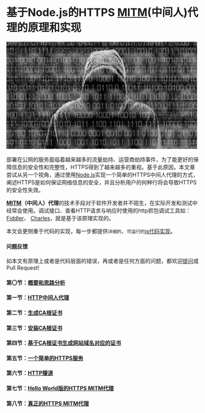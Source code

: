 # 基于Node.js的HTTPS [MITM](https://zh.wikipedia.org/wiki/%E4%B8%AD%E9%97%B4%E4%BA%BA%E6%94%BB%E5%87%BB)(中间人)代理的原理和实现

<img src="doc/img/hacker.png" width="500px">

部署在公网的服务面临着越来越多的流量劫持、运营商劫持事件，为了能更好的保障信息的安全性和完整性，HTTPS得到了越来越多的重视。基于此原因，本文章尝试从另一个视角，通过使用[Node.js](http://nodejs.org/)实现一个简单的HTTPS中间人代理的方式，阐述HTTPS是如何保证网络信息的安全，并且分析用户的何种行将会导致HTTPS的安全性失效。  

**[MITM](https://zh.wikipedia.org/wiki/%E4%B8%AD%E9%97%B4%E4%BA%BA%E6%94%BB%E5%87%BB)（中间人）代理**的技术手段对于软件开发者并不陌生，在实际开发和测试中经常会使用。调试接口、查看HTTP请求与响应时使用的http抓包调试工具如：[Fiddler](http://www.telerik.com/fiddler)、 [Charles](https://www.charlesproxy.com/)，就是基于该原理实现的。  

本文会更侧重于代码的实现，每一步都提供`详细的`、`可运行的`[js代码实现](./code)。

#### 问题反馈

如本文有原理上或者是代码层面的错误，再或者是任何方面的问题，都欢迎[提问](https://github.com/wuchangming/https-mitm-proxy-handbook/issues/new)或 Pull Request!


#### 第〇节：[概要和思路分析](./doc/Chapter0.md)

#### 第一节：[HTTP中间人代理](./doc/Chapter1.md)

#### 第二节：[生成CA根证书](./doc/Chapter2.md)

#### 第三节：[安装CA根证书](./doc/Chapter3.md)

#### 第四节：[基于CA根证书生成网站域名对应的证书](./doc/Chapter4.md)

#### 第五节：[一个简单的HTTPS服务](./doc/Chapter5.md)

#### 第六节：[HTTP隧道](./doc/Chapter6.md)

#### 第七节：[Hello World版的HTTPS MITM代理](./doc/Chapter7.md)

#### 第八节：[真正的HTTPS MITM代理](./doc/Chapter8.md)
